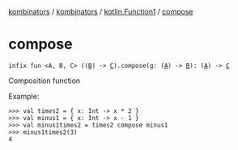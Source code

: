 [kombinators](../../index.md) / [kombinators](../index.md) / [kotlin.Function1](index.md) / [compose](./compose.md)

# compose

`infix fun <A, B, C> ((`[`B`](compose.md#B)`) -> `[`C`](compose.md#C)`).compose(g: (`[`A`](compose.md#A)`) -> `[`B`](compose.md#B)`): (`[`A`](compose.md#A)`) -> `[`C`](compose.md#C)

Composition function

Example:

```
>>> val times2 = { x: Int -> x * 2 }
>>> val minus1 = { x: Int -> x - 1 }
>>> val minus1times2 = times2 compose minus1
>>> minus1times2(3)
4
```

